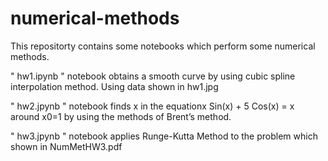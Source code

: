 # numerical-methods
This repositorty contains some notebooks which perform some numerical methods.

" hw1.ipynb " notebook obtains a smooth curve by using cubic spline interpolation method. Using data shown in hw1.jpg

" hw2.jpynb " notebook finds x in the equationx Sin(x) + 5 Cos(x) = x around x0=1 by using the methods of Brent’s method.

" hw3.jpynb " notebook applies Runge-Kutta Method to the problem which shown in NumMetHW3.pdf
